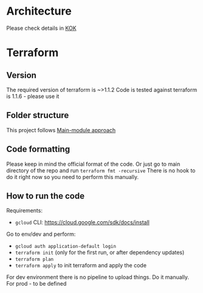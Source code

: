 # Architecture

Please check details in [KOK](https://github.com/KoalicjaOtwartyKrakow/kokon)

# Terraform

## Version

The required version of terraform is ~>1.1.2
Code is tested against terraform is 1.1.6 - please use it

## Folder structure

This project follows [Main-module approach](https://dev.to/piotrgwiazda/main-module-approach-for-handling-multiple-environments-in-terraform-1oln)

## Code formatting

Please keep in mind the official format of the code. Or just go to main directory of the repo and run
```terraform fmt -recursive```
There is no hook to do it right now so you need to perform this manually.

## How to run the code

Requirements:
- `gcloud` CLI: https://cloud.google.com/sdk/docs/install

Go to env/dev and perform:
- `gcloud auth application-default login`
- `terraform init` (only for the first run, or after dependency updates)
- `terraform plan`
- `terraform apply`
to init terraform and apply the code

For dev environment there is no pipeline to upload things. Do it manually.
For prod - to be defined

